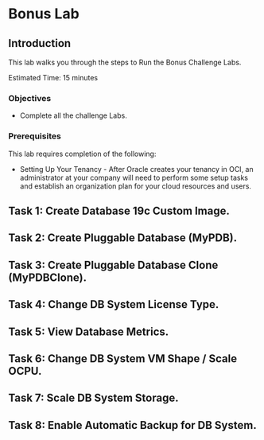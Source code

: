 # Bonus Lab


## Introduction

This lab walks you through the steps to Run the Bonus Challenge Labs.

Estimated Time: 15 minutes




### Objectives

-   Complete all the challenge Labs.

### Prerequisites

This lab requires completion of the following:

* Setting Up Your Tenancy - After Oracle creates your tenancy in OCI, an administrator at your company will need to perform some setup tasks and establish an organization plan for your cloud resources and users.




## Task 1: Create Database 19c Custom Image.
## Task 2: Create Pluggable Database (MyPDB).
## Task 3: Create Pluggable Database Clone (MyPDBClone).
## Task 4: Change DB System License Type.
## Task 5: View Database Metrics.
## Task 6: Change DB System VM Shape / Scale OCPU.
## Task 7: Scale DB System Storage.
## Task 8: Enable Automatic Backup for DB System.
